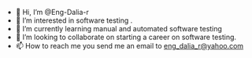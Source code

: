 - 👋 Hi, I’m @Eng-Dalia-r
- 👀 I’m interested in software testing .
- 🌱 I’m currently learning manual and automated software testing 
- 💞️ I’m looking to collaborate on starting a career on software testing. 
- 📫 How to reach me you send me an email to eng_dalia_r@yahoo.com 

<!---
Eng-Dalia-r/Eng-Dalia-r is a ✨ special ✨ repository because its `README.md` (this file) appears on your GitHub profile.
You can click the Preview link to take a look at your changes.
--->
